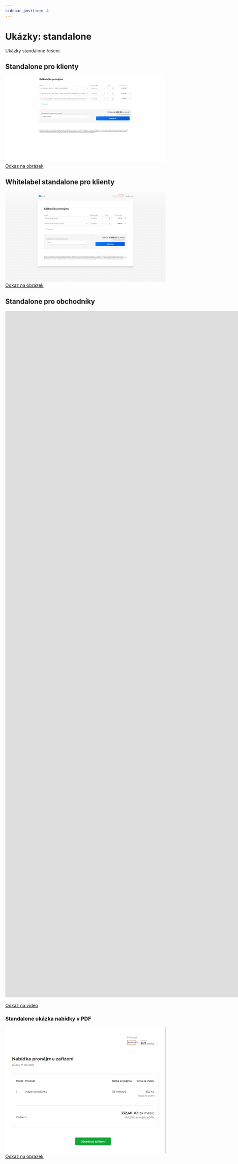 ```yaml
---
sidebar_position: 4
---
```


# Ukázky: standalone

Ukázky standalone řešení.

## Standalone pro klienty

[![Standalone řešení pro kleinty](../../static/img/standalone-klienti.png)](../../static/img/standalone-klienti.png)
[Odkaz na obrázek](../../static/img/standalone-klienti.png)

## Whitelabel standalone pro klienty

[![Standalone řešení pro kleinty](../../static/img/standalone.png)](../../static/img/standalone.png)
[Odkaz na obrázek](../../static/img/standalone.png)

## Standalone pro obchodníky

<div class="video-container"><iframe width="3840" height="2160" src="https://www.youtube.com/embed/dJN3oMz8h4s?playlist=dJN3oMz8h4s&autoplay=1&loop=1&modestbranding=1&playsinline=1&controls=1" title="Standalone pro obchodníky" frameborder="0" allow="accelerometer; autoplay; encrypted-media; gyroscope; picture-in-picture; fullscreen" allowfullscreen="allowfullscreen" mozallowfullscreen="mozallowfullscreen" msallowfullscreen="msallowfullscreen" oallowfullscreen="oallowfullscreen" webkitallowfullscreen="webkitallowfullscreen" allowFullScreen="allowFullScreen" allowfullscreen></iframe></div>

[Odkaz na video](https://www.youtube.com/watch?v=dJN3oMz8h4s)

### Standalone ukázka nabídky v PDF

[![Standalone ukázka nabídky](../../static/img/pdf.png)](../../static/img/pdf.png)
[Odkaz na obrázek](../../static/img/pdf.png)
